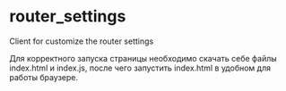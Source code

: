 # router_settings
Client for customize the router settings

Для корректного запуска страницы необходимо скачать себе файлы index.html и index.js, после чего запустить index.html в удобном для работы браузере.
